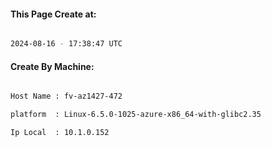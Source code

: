 
   
#### This Page Create at:

```bash

2024-08-16 - 17:38:47 UTC

```

#### Create By Machine:

```bash

Host Name : fv-az1427-472

platform  : Linux-6.5.0-1025-azure-x86_64-with-glibc2.35

Ip Local  : 10.1.0.152

```

